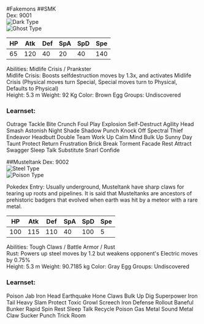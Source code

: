 #Fakemons
##SMK  
Dex: 9001   
![Dark Type](http://play.pokemonshowdown.com/sprites/types/Dark.png)  
![Ghost Type](http://play.pokemonshowdown.com/sprites/types/Ghost.png)


| HP | Atk | Def | SpA | SpD | Spe |
|----|-----|-----|-----|-----|-----|
| 65 | 120 | 40  | 20  | 40  | 140 |

Abilities: Midlife Crisis / Prankster<br/>
Midlife Crisis: Boosts selfdestruction moves by 1.3x, and activates Midlife Crisis (Physical moves turn Special, Special moves turn to Physical, Defaults to Physical)<br/>
Height: 5.3 m Weight: 92 Kg	Color: Brown	Egg Groups: Undiscovered<br/>
### Learnset:	
Outrage
Tackle
Bite
Crunch
Foul Play
Explosion
Self-Destruct
Agility
Head Smash
Astonish
Night Shade
Shadow Punch
Knock Off
Spectral Thief
Endeavor
Headbutt
Double Team
Work Up
Calm Mind
Bulk Up
Sunny Day
Taunt
Protect
Return
Frustration
Brick Break
Torment
Facade
Rest
Attract
Swagger
Sleep Talk
Substitute
Snarl
Confide



##Musteltank
Dex: 9002   
![Steel Type](http://play.pokemonshowdown.com/sprites/types/Steel.png)  
![Poison Type](http://play.pokemonshowdown.com/sprites/types/Poison.png)

Pokedex Entry: Usually underground, Musteltank have sharp claws for tearing up roots and pipelines. It is said that Musteltanks are ancestors of prehistoric badgers that evolved when earth was hit by a meteor with a rare metal.

| HP | Atk | Def | SpA | SpD | Spe |
|----|-----|-----|-----|-----|-----|
| 100| 115 | 110 | 40  | 100 | 5   |

Abilities: Tough Claws / Battle Armor / Rust<br/>
Rust: Powers up steel moves by 1.2 but weakens opponent's Electric moves by 0.75%<br/>
Height: 5.3 m Weight: 90.7185 kg Color: Gray	Egg Groups: Undiscovered<br/>
### Learnset:
Poison Jab
Iron Head
Earthquake
Hone Claws
Bulk Up
Dig
Superpower
Iron Tail
Heavy Slam
Protect
Toxic
Growl
Screech
Iron Defense
Rollout
Baneful Bunker
Rapid Spin
Rest
Sleep Talk
Recycle
Poison Gas
Metal Sound
Metal Claw
Sucker Punch
Trick Room
